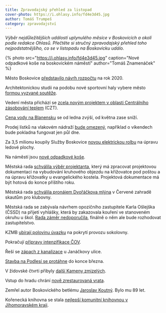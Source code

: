 ```yaml
---
title: Zpravodajský přehled za listopad
cover-photo: https://i.ohlasy.info/fd4e3d45.jpg
author: Tomáš Trumpeš
category: zpravodajství
---
```


*Výběr nejdůležitějších událostí uplynulého měsíce v Boskovicích a okolí podle redakce Ohlasů. Přečtěte si stručný zpravodajský přehled toho nejpodstatnějšího, co se v listopadu na Boskovicku událo.*

{% photo src="https://i.ohlasy.info/fd4e3d45.jpg" caption="Nové odpadkové koše na boskovickém náměstí" author="Tomáš Znamenáček" %}

Město Boskovice [představilo návrh rozpočtu](https://ohlasy.info/clanky/2019/11/rozpocet.html) na rok 2020.

Architektonickou studii na podobu nové sportovní haly vybere město [formou vyzvané soutěže](https://ohlasy.info/clanky/2019/11/hala-soutez.html).

Vedení města přichází se [zcela novým projektem v oblasti Centrálního zásobování teplem](https://ohlasy.info/clanky/2019/11/prevzeti-czt.html) (CZT).

[Cena vody na Blanensku](https://www.blansko.cz/clanky/2019/11/cena-vody-ve-svazku-na-blanensku-se-v-lednu-zvysi-a-od-kvetna-bude-zase-nizsi-nejvic-investic-pujde-na-boj-se-suchem) se od ledna zvýší, od května zase sníží.

Prodej lístků na vlakovém nádraží [bude omezený](https://ohlasy.info/clanky/2019/11/vlaky-jmk.html), například o víkendech bude pokladna fungovat jen půl dne.

Za 3,5 milionu koupily Služby Boskovice [novou elektrickou rolbu](https://boskovice.cz/led-bude-v-boskovicich-pripravovat-moderni-elektricka-rolba/d-37698) na úpravu ledové plochy.

Na náměstí jsou [nové odpadkové koše](https://boskovice.cz/stare-nahradily-nove/d-37709).

Městská rada [schválila výběr projektanta](https://ohlasy.info/clanky/2019/11/z-radnice.html), který má zpracovat projektovou dokumentaci na vybudování kruhového objezdu na křižovatce pod poštou a na úpravu křižovatky u evangelického kostela. Projektová dokumentace má být hotová do konce příštího roku.

Městská rada [schválila pronájem Dvořáčkova mlýna](https://ohlasy.info/clanky/2019/11/z-radnice.html) v Červené zahradě skautům pro klubovny.

Městská rada se zabývala návrhem opozičního zastupitele Karla Ošlejška (ČSSD) na přijetí vyhlášky, která by zakazovala kouření ve stanoveném okruhu u škol. [Rada záměr nedoporučila](https://ohlasy.info/clanky/2019/11/z-radnice.html), finálně o něm ale bude rozhodovat zastupitelstvo.

KZMB [ubírají polovinu úvazku](https://ohlasy.info/clanky/2019/11/z-radnice-2.html) na pokrytí provozu sokolovny.

Pokračují [přípravy intenzifikace ČOV](https://ohlasy.info/clanky/2019/11/z-radnice-2.html).

Řeší se [zápach z kanalizace](https://ohlasy.info/clanky/2019/11/z-radnice-2.html) u Janáčkovy ulice.

[Stavba na Podlesí se protáhne](https://ohlasy.info/clanky/2019/11/z-radnice-2.html) do konce března.

V židovské čtvrti přibyly [další Kameny zmizelých](https://boskovice.cz/v-zidovske-ctvrti-pribyly-dalsi-kameny-zmizelych/d-37745).

Vstup do hradu chrání [nově zrestaurovaná vrata](https://blanensky.denik.cz/zpravy_region/vrata-kridlo-hrad-boskovice-vstup-restaurace-rekonstrukce-20191128.html).

Zemřel autor Boskovického betlému [Jaroslav Koutný](https://boskovice.cz/smutna-zprava-zemrel-jaroslav-koutny/d-37502). Bylo mu 89 let.

Kořenecká knihovna se stala [nejlepší komunitní knihovnou v Jihomoravském kraji](https://blanensky.denik.cz/zpravy_region/top-knihovna-spojuje-lidi-maji-ji-v-korenci-je-nejlepsi-v-kraji-20191115.html).